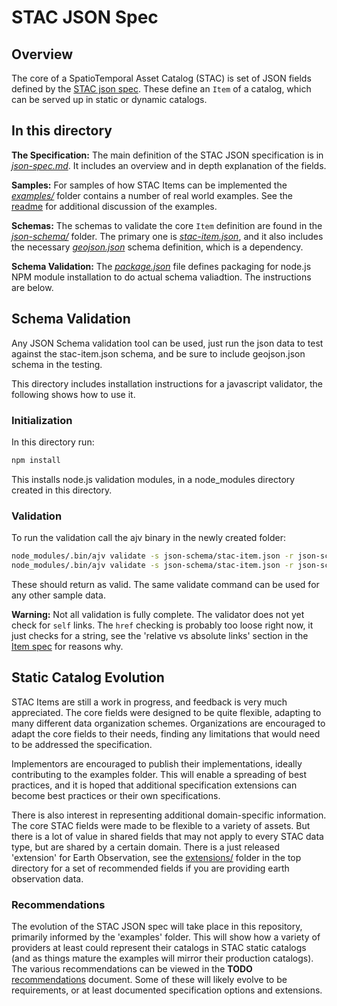 # STAC JSON Spec

## Overview

The core of a SpatioTemporal Asset Catalog (STAC) is set of JSON fields defined by the [STAC json spec](json-spec.md).
These define an `Item` of a catalog, which can be served up in static or dynamic catalogs. 

## In this directory


**The Specification:** The main definition of the STAC JSON specification is in *[json-spec.md](json-spec.md)*. It includes an 
overview and in depth explanation of the fields.

**Samples:** For samples of how STAC Items can be implemented the *[examples/](examples/)* folder contains
a number of real world examples. See the [readme](examples/README.md) for additional discussion of the examples.

**Schemas:** The schemas to validate the core `Item` definition are found in the *[json-schema/](json-schema/)* folder. 
The primary one is *[stac-item.json](json-schema/stac-item.json)*, and it also includes the necessary *[geojson.json](json-schema/geojson.json)*
schema definition, which is a dependency.

**Schema Validation:** The *[package.json](package.json)* file defines packaging for node.js NPM module installation to do
actual schema valiadtion. The instructions are below.

## Schema Validation

Any JSON Schema validation tool can be used, just run the json data to test against the stac-item.json schema, and be sure to include geojson.json schema in the testing. 

This directory includes installation instructions for a javascript validator, the following shows how to use it.

### Initialization

In this directory run:

```bash
npm install
```
This installs node.js validation modules, in a node_modules directory created in this directory.

### Validation

To run the validation call the ajv binary in the newly created folder:

```bash
node_modules/.bin/ajv validate -s json-schema/stac-item.json -r json-schema/geojson.json -d examples/sample.json --verbose
node_modules/.bin/ajv validate -s json-schema/stac-item.json -r json-schema/geojson.json -d examples/landsat8-sample.json --verbose
```

These should return as valid. The same validate command can be used for any other sample data.

**Warning:** Not all validation is fully complete. The validator does not yet check for `self` 
links. The `href` checking is probably too loose right now, it just checks for a string, see the 
'relative vs absolute links' section  in the [Item spec](json-spec.md) for reasons why. 


## Static Catalog Evolution 

STAC Items are still a work in progress, and feedback is very much appreciated. The core fields were designed to be 
quite flexible, adapting to many different data organization schemes. Organizations are encouraged to adapt 
the core fields to their needs, finding any limitations that would need to be addressed the specification.

Implementors are encouraged to publish their implementations, ideally contributing to the examples folder.
This will enable a spreading of best practices, and it is hoped that additional specification extensions can
become best practices or their own specifications.

There is also interest in representing additional domain-specific information. The core STAC fields were
made to be flexible to a variety of assets. But there is a lot of value in shared fields that may not apply
to every STAC data type, but are shared by a certain domain. There is a just released 'extension' for
Earth Observation, see the [extensions/](../extensions/) folder in the top directory for a set of recommended
fields if you are providing earth observation data.

### Recommendations

The evolution of the STAC JSON spec will take place in this repository, primarily informed by the 'examples' folder. 
This will show how a variety of providers at least could represent their catalogs in STAC static catalogs 
(and as things mature the examples will mirror their production catalogs). The various recommendations can 
be viewed in the **TODO** [recommendations](recommendations.md) document. Some of these will likely
evolve to be requirements, or at least documented specification options and extensions. 






